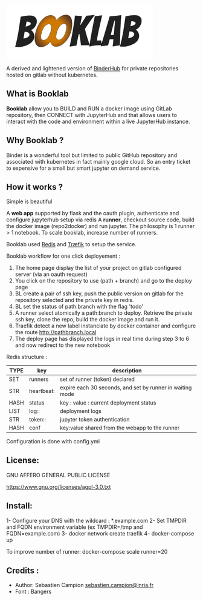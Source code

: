 ![](static/booklab.png)


A derived and lightened version of [BinderHub](https://github.com/jupyterhub/binderhub) for private repositories hosted on gitlab without kubernetes.


What is Booklab
---------------

**Booklab** allow you to BUILD and RUN a docker image using GitLab repository, then CONNECT with JupyterHub and that
allows users to interact with the code and environment within a live JupyterHub instance.


Why Booklab ?
-------------

Binder is a wonderful tool but limited to public GitHub repository and associated with kubernetes in fact mainly google cloud.
So an entry ticket to expensive for a small but smart jupyter on demand service.

How it works ?
--------------

 Simple is beautiful

A **web app** supported by flask and the oauth plugin, authenticate and configure jupyterhub setup via redis
A **runner**, checkout source code, build the docker image (repo2docker) and run jupyter. The philosophy is 1 runner > 1 notebook.
To scale booklab, increase number of runners.

Booklab used [Redis](https://redis.io) and [Træfik](https://traefik.io/) to setup the service.

Booklab workflow for one click deployement :

1. The home page display the list of your project on gitlab configured server (via an oauth request)
2. You click on the repository to use (path + branch) and go to the deploy page
3. BL create a pair of ssh key, push the public version on gitlab for the repository selected and the private key in redis.
4. BL set the status of path:branch with the flag 'todo'
5. A runner select atomically a path:branch to deploy. Retrieve the private ssh key, clone the repo, build the docker image and run it.
6. Traefik detect a new label instanciate by docker container and configure the route http://pathbranch.local
7. The deploy page has displayed the logs in real time during step 3 to 6 and now redirect to the new notebook




Redis structure :

| TYPE  | key                   | description                                                       |
|-------|-----------------------|-------------------------------------------------------------------|
| SET   | runners               | set of runner (token)  declared                                   |
| STR   | heartbeat:<token>     | expire each 30 seconds, and set by runner in waiting mode         |
| HASH  | status                | key <path>:<branch> value : current deployment status             |
| LIST  | log:<path>:<branch>   |  deployment logs                                                  |
| STR   | token:<path>:<branch> | jupyter token authentication                                      |
| HASH  | conf                  | key:value shared from the webapp to the runner

Configuration is done with config.yml

License:
--------
GNU AFFERO GENERAL PUBLIC LICENSE

https://www.gnu.org/licenses/agpl-3.0.txt


Install:
--------

1- Configure your DNS with the wildcard : *.example.com 
2- Set TMPDIR and FQDN environment variable (ex TMPDIR=/tmp and FQDN=example.com)
3- docker network create traefik
4- docker-compose up 

To improve number of runner: 
	docker-compose scale runner=20


Credits :
----------
- Author: Sebastien Campion sebastien.campion@inria.fr
- Font : Bangers

